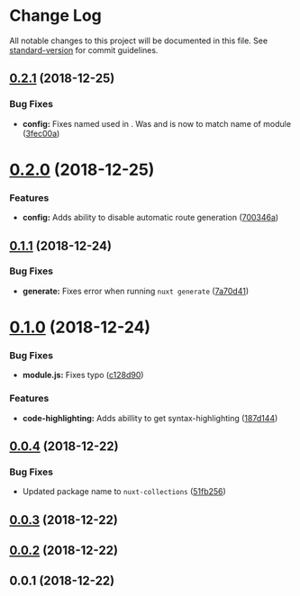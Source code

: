 # Change Log

All notable changes to this project will be documented in this file. See [standard-version](https://github.com/conventional-changelog/standard-version) for commit guidelines.

<a name="0.2.1"></a>
## [0.2.1](https://github.com/davidroyer/nuxt-collections/compare/v0.2.0...v0.2.1) (2018-12-25)


### Bug Fixes

* **config:** Fixes named used in . Was  and is now  to match name of module ([3fec00a](https://github.com/davidroyer/nuxt-collections/commit/3fec00a))



<a name="0.2.0"></a>
# [0.2.0](https://github.com/davidroyer/nuxt-collections/compare/v0.1.1...v0.2.0) (2018-12-25)


### Features

* **config:** Adds ability to disable automatic route generation ([700346a](https://github.com/davidroyer/nuxt-collections/commit/700346a))



<a name="0.1.1"></a>
## [0.1.1](https://github.com/davidroyer/nuxt-collections/compare/v0.1.0...v0.1.1) (2018-12-24)


### Bug Fixes

* **generate:** Fixes error when running `nuxt generate` ([7a70d41](https://github.com/davidroyer/nuxt-collections/commit/7a70d41))



<a name="0.1.0"></a>
# [0.1.0](https://github.com/davidroyer/nuxt-collections/compare/v0.0.4...v0.1.0) (2018-12-24)


### Bug Fixes

* **module.js:** Fixes typo ([c128d90](https://github.com/davidroyer/nuxt-collections/commit/c128d90))


### Features

* **code-highlighting:** Adds abillity to get syntax-highlighting ([187d144](https://github.com/davidroyer/nuxt-collections/commit/187d144))



<a name="0.0.4"></a>
## [0.0.4](https://github.com/davidroyer/nuxt-collections/compare/v0.0.3...v0.0.4) (2018-12-22)


### Bug Fixes

* Updated package name to `nuxt-collections` ([51fb256](https://github.com/davidroyer/nuxt-collections/commit/51fb256))



<a name="0.0.3"></a>
## [0.0.3](https://github.com/davidroyer/nuxt-collections/compare/v0.0.2...v0.0.3) (2018-12-22)



<a name="0.0.2"></a>
## [0.0.2](https://github.com/davidroyer/nuxt-collections/compare/v0.0.1...v0.0.2) (2018-12-22)



<a name="0.0.1"></a>
## 0.0.1 (2018-12-22)
